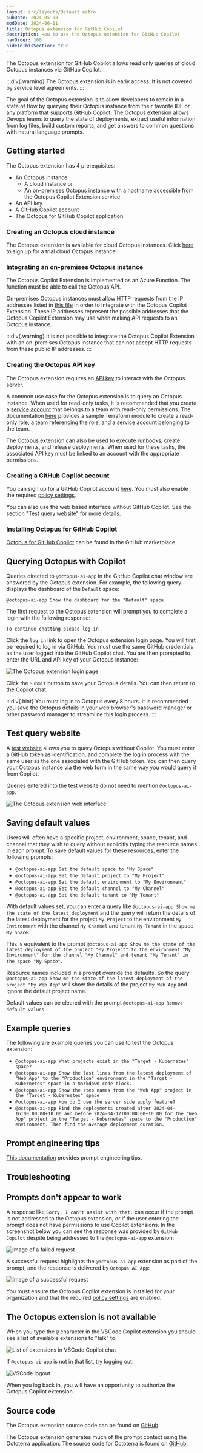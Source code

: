 ```yaml
---
layout: src/layouts/Default.astro
pubDate: 2024-05-08
modDate: 2024-06-11
title: Octopus extension for GitHub Copilot
description: How to use the Octopus extension for GitHub Copilot
navOrder: 100
hideInThisSection: true
---
```


The Octopus extension for GitHub Copilot allows read only queries of cloud Octopus instances via GitHub Copilot.

:::div{.warning}
The Octopus extension is in early access. It is not covered by service level agreements.
:::

The goal of the Octopus extension is to allow developers to remain in a state of flow by querying their Octopus instance from their favorite IDE or any platform that supports GitHub Copilot. The Octopus extension allows Devops teams to query the state of deployments, extract useful information from log files, build custom reports, and get answers to common questions with natural language prompts.

## Getting started

The Octopus extension has 4 prerequisites:

* An Octopus instance
  * A cloud instance or 
  * An on-premises Octopus instance with a hostname accessible from the Octopus Copilot Extension service
* An API key
* A GitHub Copilot account
* The Octopus for GitHub Copilot application

### Creating an Octopus cloud instance
The Octopus extension is available for cloud Octopus instances. Click [here](https://octopus.com/start) to sign up for a trial cloud Octopus instance.

### Integrating an on-premises Octopus instance

The Octopus Copilot Extension is implemented as an Azure Function. The function must be able to call the Octopus API.

On-premises Octopus instances must allow HTTP requests from the IP addresses listed in [this file](https://github.com/OctopusSolutionsEngineering/OctopusCopilot/blob/main/outboundips.txt) in order to integrate with the Octopus Copilot Extension. These IP addresses represent the possible addresses that the Octopus Copilot Extension may use when making API requests to an Octopus instance.

:::div{.warning}
It is not possible to integrate the Octopus Copilot Extension with an on-premises Octopus instance that can not accept HTTP requests from these public IP addresses.
:::

### Creating the Octopus API key
The Octopus extension requires an [API key](/docs/octopus-rest-api/how-to-create-an-api-key) to interact with the Octopus server.

A common use case for the Octopus extension is to query an Octopus instance. When used for read-only tasks, it is recommended that you create a [service account](/docs/security/users-and-teams/service-accounts) that belongs to a team with read-only permissions. The documentation [here](https://github.com/OctopusSolutionsEngineering/OctopusCopilot?tab=readme-ov-file#creating-a-service-account) provides a sample Terraform module to create a read-only role, a team referencing the role, and a service account belonging to the team.

The Octopus extension can also be used to execute runbooks, create deployments, and release deployments. When used for these tasks, the associated API key must be linked to an account with the appropriate permissions.

### Creating a GitHub Copilot account

You can sign up for a GitHub Copilot account [here](https://github.com/features/copilot). You must also enable the required [policy settings](https://docs.github.com/en/copilot/github-copilot-chat/github-copilot-extensions/managing-github-copilot-extensions).

You can also use the web based interface without GitHub Copilot. See the section "Test query website" for more details.

### Installing Octopus for GitHub Copilot

[Octopus for GitHub Copilot](https://github.com/marketplace/octopus-github-copilot-extension) can be found in the GitHub marketplace.

## Querying Octopus with Copilot

Queries directed to `@octopus-ai-app` in the GitHub Copilot chat window are answered by the Octopus extension. For example, the following query displays the dashboard of the `Default` space:

```
@octopus-ai-app Show the dashboard for the "Default" space
```

The first request to the Octopus extension will prompt you to complete a login with the following response:

```
To continue chatting please log in
```

Click the `log in` link to open the Octopus extension login page. You will first be required to log in via GitHub. You must use the same GitHub credentials as the user logged into the GitHub Copilot chat. You are then prompted to enter the URL and API key of your Octopus instance:

![The Octopus extension login page](/docs/administration/copilot/octopus-copilot-login.png)

Click the `Submit` button to save your Octopus details. You can then return to the Copilot chat.

:::div{.hint}
You must log in to Octopus every 8 hours. It is recommended you save the Octopus details in your web browser's password manager or other password manager to streamline this login process.
:::

## Test query website

A [test website](https://aiagent.octopus.com/api/form) allows you to query Octopus without Copilot. You must enter a GitHub token as identification, and complete the log in process with the same user as the one associated with the GitHub token. You can then query your Octopus instance via the web form in the same way you would query it from Copilot.

Queries entered into the test website do not need to mention `@octopus-ai-app`.

![The Octopus extension web interface](/docs/administration/copilot/octopus-copilot-web.png)

## Saving default values

Users will often have a specific project, environment, space, tenant, and channel that they wish to query without explicitly typing the resource names in each prompt. To save default values for these resources, enter the following prompts:

* `@octopus-ai-app Set the default space to "My Space"`
* `@octopus-ai-app Set the default project to "My Project"`
* `@octopus-ai-app Set the default environment to "My Environment"`
* `@octopus-ai-app Set the default channel to "My Channel"`
* `@octopus-ai-app Set the default tenant to "My Tenant"`

With default values set, you can enter a query like `@octopus-ai-app Show me the state of the latest deployment` and the query will return the details of the latest deployment for the project `My Project` to the environment `My Environment` with the channel `My Channel` and tenant `My Tenant` in the space `My Space`. 

This is equivalent to the prompt `@octopus-ai-app Show me the state of the latest deployment of the project "My Project" to the environment "My Environment" for the channel "My Channel" and tenant "My Tenant" in the space "My Space"`.

Resource names included in a prompt override the defaults. So the query `@octopus-ai-app Show me the state of the latest deployment of the project "My Web App"` will show the details of the project `My Web App` and ignore the default project name.

Default values can be cleared with the prompt `@octopus-ai-app Remove default values`.

## Example queries

The following are example queries you can use to test the Octopus extension:

* `@octopus-ai-app What projects exist in the "Target - Kubernetes" space?`
* `@octopus-ai-app Show the last lines from the latest deployment of "Web App" to the "Production" environment in the "Target - Kubernetes" space in a markdown code block.`
* `@octopus-ai-app Show the step names from the "Web App" project in the "Target - Kubernetes" space`
* `@octopus-ai-app How do I use the server side apply feature?`
* `@octopus-ai-app Find the deployments created after 2024-04-16T00:00:00+10:00 and before 2024-04-17T00:00:00+10:00 for the "Web App" project in the "Target - Kubernetes" space to the "Production" environment. Then find the average deployment duration.`


## Prompt engineering tips

[This documentation](https://github.com/OctopusSolutionsEngineering/OctopusCopilot/wiki/Prompt-Engineering-with-Octopus) provides prompt engineering tips.

## Troubleshooting

## Prompts don't appear to work
A response like `Sorry, I can't assist with that.` can occur if the prompt is not addressed to the Octopus extension, or if the user entering the prompt does not have permissions to use Copilot extensions. In the screenshot below you can see the response was provided by `GitHub Copilot` despite being addressed to the `@octopus-ai-app` extension:

![Image of a failed request](/docs/administration/copilot/not-using-agent.png)

A successful request highlights the `@octopus-ai-app` extension as part of the prompt, and the response is delivered by `Octopus AI App`:

![Image of a successful request](/docs/administration/copilot/valid-request.png)

You must ensure the Octopus Copilot extension is installed for your organization and that the required [policy settings](https://docs.github.com/en/copilot/github-copilot-chat/github-copilot-extensions/managing-github-copilot-extensions) are enabled.

## The Octopus extension is not available

WHen you type the `@` character in the VSCode Copilot extension you should see a list of available extensions to "talk" to:

![List of extensions in VSCode Copilot chat](/docs/administration/copilot/extension-list.png)

If `@octopus-ai-app` is not in that list, try logging out:

![VSCode logout](/docs/administration/copilot/vscode-logout.png)

When you log back in, you will have an opportunity to authorize the Octopus Copilot extension.

## Source code

The Octopus extension source code can be found on [GitHub](https://github.com/OctopusSolutionsEngineering/OctopusCopilot).

The Octopus extension generates much of the prompt context using the Octoterra application. The source code for Octoterra is found on [GitHub](https://github.com/OctopusSolutionsEngineering/OctopusTerraformExport/actions).
